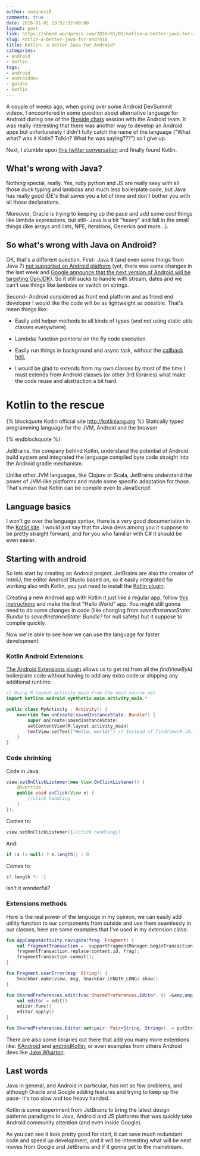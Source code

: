 ```yaml
---
author: smagnezi8
comments: true
date: 2016-01-01 13:52:32+00:00
layout: post
link: https://shem8.wordpress.com/2016/01/01/kotlin-a-better-java-for-android/
slug: kotlin-a-better-java-for-android
title: Kotlin- a better Java for Android?
categories:
- android
- kotlin
tags:
- android
- androiddev
- guides
- kotlin
---
```


A couple of weeks ago, when going over some Android DevSummit videos, I encountered in some question about alternative language for Android during one of the [fireside chats](https://youtu.be/-VNfWh5UkfY?list=PLWz5rJ2EKKc_Tt7q77qwyKRgytF1RzRx8&t=1461) session with the Android team. It was really interesting that there was another way to develop an Android apps but unfortunately I didn't fully catch the name of the language ("What what? was it Kotin? Tolkin? What he was saying???") so I give up.
<!--more-->

Next, I stumble upon [this twitter conversation](https://twitter.com/donnfelker/status/675020357158477825) and finally found Kotlin.


## What's wrong with Java?


Nothing special, really. Yes, ruby python and JS are really sexy with all those duck typing and lambdas and much less boilerplate code, but Java has really good IDE's that saves you a lot of time and don't bother you with all those declarations.

Moreover, Oracle is trying to keeping up the pace and add some cool things like lambda expressions, but still- Java is a bit "heavy" and fall in the small things (like arrays and lists, NPE, iterations, Generics and more...).


## So what's wrong with Java on Android?


OK, that's a different question. First- Java 8 (and even some things from Java 7) [not supported on Android platform](https://www.reddit.com/r/androiddev/comments/22mh0r/does_android_have_any_plans_for_java_8/) (yet, there was some changes in the last week and [Google announce that the next version of Android will be targeting OpnJDK](http://venturebeat.com/2015/12/29/google-confirms-next-android-version-wont-use-oracles-proprietary-java-apis/)). So it still sucks to handle with stream, dates and we can't use things like lambdas or switch on strings.

Second- Android considered as front end platform and as frond end developer I would like the code will be as lightweight as possible. That's mean things like:




  * Easily add helper methods to all kinds of types (and not using static utils classes everywhere).


  * Lambda/ function pointers/ on the fly code execution.


  * Easily run things in background and async task, without the [callback hell.](http://stackoverflow.com/questions/29341582/how-to-avoid-callback-hell-in-java)


  * I would be glad to extends from my own classes by most of the time I must extends from Android classes (or other 3rd libraries) what make the code reuse and abstraction a bit hard.




# Kotlin to the rescue


{% blockquote Kotlin official site http://kotlinlang.org %}
Statically typed programming language for the JVM, Android and the browser


{% endblockquote %}


JetBrains, the company behind Kotlin, understand the potential of Android build system and integrated the language compiled byte code straight into the Android gradle mechanism.

Unlike other JVM languages, like Clojure or Scala, JetBrains understand the power of JVM-like platforms and made some specific adaptation for those. That's mean that Kotlin can be compile even to JavaScript!


## Language basics


I won't go over the language syntax, there is a very good documentation in the [Kotlin site](https://kotlinlang.org/docs/reference/). I would just say that for Java devs among you it suppose to be pretty straight forward, and for you who familiar with C# it should be even easier.


## Starting with android


So lets start by creating an Android project. JetBrains are also the creator of InteliJ, the editor Android Studio based on, so it easily integrated for working also with Kotlin, you just need to install the [Kotlin plugin](http://blog.jetbrains.com/kotlin/2013/08/working-with-kotlin-in-android-studio/).

Creating a new Android app with Kotlin it just like a regular app, follow [this instructions](https://kotlinlang.org/docs/tutorials/kotlin-android.html) and make the first "Hello World" app. You might still gonna need to do some changes in code (like changing from _savedInstanceState: Bundle_ to _savedInstanceState: Bundle?_ for null safety) but it suppose to compile quickly.

Now we're able to see how we can use the language for faster development:


### Kotlin Android Extensions


[The Android Extensions plugin](https://kotlinlang.org/docs/tutorials/android-plugin.html) allows us to get rid from all the _findViewById_ boilerplate code without having to add any extra code or shipping any additional runtime:

``` kotlin
// Using R.layout.activity_main from the main source set
import kotlinx.android.synthetic.main.activity_main.*

public class MyActivity : Activity() {
    override fun onCreate(savedInstanceState: Bundle?) {
        super.onCreate(savedInstanceState)
        setContentView(R.layout.activity_main)
        textView.setText("Hello, world!") // Instead of findView(R.id.textView) as TextView
    }
}
```


### Code shrinking


Code in Java:

``` java
view.setOnClickListener(new View.OnClickListener() {
    @Override
    public void onClick(View v) {
        //click handling
    }
});
```

Comes to:

``` kotlin
view.setOnClickListener({//click handling})
```
And:

``` java
if (s != null) ? s.length() : 0
```
Comes to:

``` kotlin
s?.length ?: -1
```

Isn't it wonderful?


### Extensions methods


Here is the real power of the language in my opinion, we can easily add utility function to our components from outside and use them seamlessly in our classes, here are some examples that I've used in my extension class:

``` kotlin
fun AppCompatActivity.navigate(frag: Fragment) {
    val fragmentTransaction =  supportFragmentManager.beginTransaction()
    fragmentTransaction.replace(content.id, frag);
    fragmentTransaction.commit();
}

fun Fragment.userError(msg: String?) {
    Snackbar.make(view, msg, Snackbar.LENGTH_LONG).show()
}

fun SharedPreferences.edit(func:SharedPreferences.Editor. () -&amp;amp;amp;gt; Unit) {
    val editor = edit()
    editor.func()
    editor.apply()
}

fun SharedPreferences.Editor.set(pair: Pair<String, String>)  = putString(pair.first, pair.second)
```

There are also some libraries out there that add you many more extentions like: [KAndroid](https://github.com/pawegio/KAndroid) and [androidKotlin](https://github.com/yoavst/androidKotlin), or even examples from others Android devs like [Jake Wharton](https://speakerdeck.com/jakewharton/android-development-with-kotlin-androidkw-number-001).


## Last words


Java in general, and Android in particular, has not so few problems, and although Oracle and Google adding features and trying to keep up the pace- it's too slow and too heavy handed.

Kotlin is some experiment from JetBrains to bring the latest design patterns paradigms to Java, Android and JS platforms that was quickly take Android community attention (and even inside Google).

As you can see it look pretty good for start, it can save much redundant code and speed up development, and it will be interesting what will be next moves from Google and JetBrains and if it gonna get to the mainstream.
